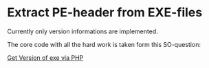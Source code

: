 # Extract PE-header from EXE-files

Currently only version informations are implemented.

The core code with all the hard work is taken form this SO-question:

[Get Version of exe via PHP](http://stackoverflow.com/questions/2029409/get-version-of-exe-via-php)